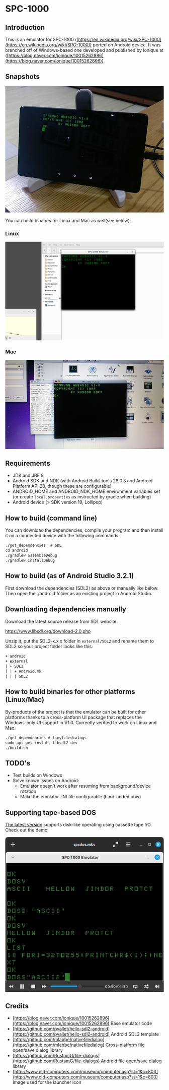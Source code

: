 # SPC-1000

## Introduction

This is an emulator for SPC-1000 ([https://en.wikipedia.org/wiki/SPC-1000](https://en.wikipedia.org/wiki/SPC-1000)) ported on Android device. It was branched off of Windows-based one developed and published by Ionique at ([https://blog.naver.com/ionique/10015262896](https://blog.naver.com/ionique/10015262896)).

## Snapshots

<img src="https://github.com/xuodor/spc1000/raw/master/snapshots/spc-android.png" />

You can build binaries for Linux and Mac as well(see below):

### Linux

<img src="https://github.com/xuodor/spc1000/raw/master/snapshots/spc-linux.png" />

### Mac
<img src="https://github.com/xuodor/spc1000/raw/master/snapshots/spc-mac.jpg" />

## Requirements

- JDK and JRE 8
- Android SDK and NDK (with Android Build-tools 28.0.3 and Android Platform API 28, though these are configurable)
- ANDROID_HOME and ANDROID_NDK_HOME environment variables set (or create `local.properties` as instructed by gradle when building)
- Android device (> SDK version 19, Lollipop)

## How to build (command line)

You can download the dependencies, compile your program and then install it on a connected device with the following commands:
```
./get_dependencies  # SDL
cd android
./gradlew assembleDebug
./gradlew installDebug
```
## How to build (as of Android Studio 3.2.1)

First download the dependencies (SDL2) as above or manually like below. Then open the ./android folder as an existing project in Android Studio.

## Downloading dependencies manually

Download the latest source release from SDL website:

https://www.libsdl.org/download-2.0.php

Unzip it, put the SDL2-x.x.x folder in `external/SDL2` and rename them to SDL2 so your project folder looks like this:
```
+ android
+ external
| + SDL2
| | + Android.mk
| | | SDL2
```

## How to build binaries for other platforms (Linux/Mac)
By-products of the project is that the emulator can be built for other platforms thanks to a cross-platform UI package that replaces the Windows-only UI support in V1.0. Currently verified to work on Linux and Mac.

```
./get_dependencies # tinyfiledialogs
sudo apt-get install libsdl2-dev
./build.sh
```

## TODO's
- Test builds on Windows
- Solve known issues on Android:
  - Emulator doesn't work after resuming from background/device rotation
  - Make the emulator .INI file configurable (hard-coded now)

## Supporting tape-based DOS
[The latest version](https://github.com/xuodor/spc1000/commit/7092f03a10388dd04bbae98d172994470d139a25) supports disk-like operating using cassette tape I/O. Check out the demo:

[![SPC-1000 tape DOS](spc1000-tdos.png)](https://youtu.be/aYlQKWCQPE0?si=LE_BQTkdAO0PlgUK)

## Credits

- [https://blog.naver.com/ionique/10015262896](https://blog.naver.com/ionique/10015262896) Base emulator code
- [https://github.com/pvallet/hello-sdl2-android](https://github.com/pvallet/hello-sdl2-android) Android SDL2 template
- [https://github.com/mlabbe/nativefiledialog](https://github.com/mlabbe/nativefiledialog) Cross-platform file open/save dialog library
- [https://github.com/RustamG/file-dialogs](https://github.com/RustamG/file-dialogs) Android file open/save dialog library
- [http://www.old-computers.com/museum/computer.asp?st=1&c=803](http://www.old-computers.com/museum/computer.asp?st=1&c=803) Image used for the launcher icon

